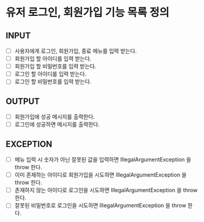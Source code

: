 # 유저 로그인, 회원가입 기능 목록 정의

## INPUT
- [ ] 사용자에게 로그인, 회원가입, 종료 메뉴를 입력 받는다.
- [ ] 회원가입 할 아이디를 입력 받는다.
- [ ] 회원가입 할 비밀번호를 입력 받는다.
- [ ] 로그인 할 아이디를 입력 받는다.
- [ ] 로그인 할 비밀번호를 입력 받는다.

## OUTPUT
- [ ] 회원가입에 성공 메시지를 출력한다.
- [ ] 로그인에 성공하면 메시지를 출력한다.

## EXCEPTION
- [ ] 메뉴 입력 시 숫자가 아닌 잘못된 값을 입력하면 IllegalArgumentException 을 throw 한다.
- [ ] 이미 존재하는 아이디로 회원가입을 시도하면 IllegalArgumentException 을 throw 한다.
- [ ] 존재하지 않는 아이디로 로그인을 시도하면 IllegalArgumentException 을 throw 한다.
- [ ] 잘못된 비밀번호로 로그인을 시도하면 IllegalArgumentException 을 throw 한다.